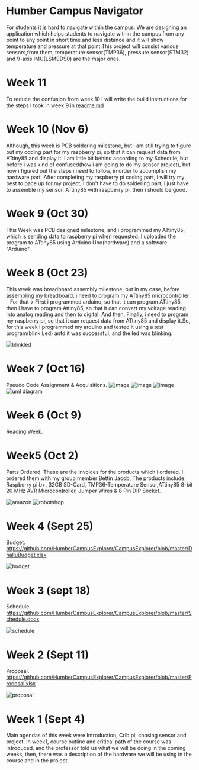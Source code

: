 # Humber Campus Navigator
For students it is hard to navigate within the campus. We are designing an application which helps students to navigate within the campus from any point to any point in short time and less distance and it will show temperature and pressure at that point.This project will consist various sensors,from them, temperature sensor(TMP36), pressure sensor(STM32) and 9-axis IMU(LSM9DS0) are the major ones.

# Week 11
To reduce the confusion from week 10 I will write the build instructions for the steps I took in week 9 in [readme.md](https://github.com/HumberCampusExplorer/CampusExplorer/blob/master/README.md)

# Week 10 (Nov 6)
Although, this week is PCB soldering milestone, but i am still trying to figure out my coding part for my raspberry pi, so that it can request data from ATtiny85 and display it. I am little bit behind according to my Schedule, but before i was kind of confused(how i am going to do my sensor project), but now i figured out the steps i need to follow, in order to accomplish my hardware part, After completing my raspberry pi coding part, i will try my best to pace up for my project, I don't have to do soldering part, i just have to assemble my sensor, ATtiny85 with raspberry pi, then i should be good. 

# Week 9 (Oct 30)
This Week was PCB designed milestone, and i programmed my ATtiny85, which is sending data to raspberry pi when requested. I uploaded the program to ATtiny85 using Arduino Uno(hardware) and a software "Arduino". 

# Week 8 (Oct 23)
This week was breadboard assembly milestone, but in my case, before assembling my breadboard, i need to program my ATtiny85 microcontroller - For that-> First i programmed arduino, so that it can program ATtiny85, then i have to program Attiny85, so that it can convert my voltage reading into analog reading and then to digital. And then, Finally, i need to program my raspberry pi, so that it can request data from ATtiny85 and display it.So, for this week i programmed my arduino and tested it using a test program(blink Led) anfd it was successful, and the led was blinking.

![blinkled](https://user-images.githubusercontent.com/43186746/48095922-f3dd6a00-e1e3-11e8-8093-7cb11453cb22.jpeg)

# Week 7 (Oct 16)
Pseudo Code Assignment & Acquisitions.
![image](https://user-images.githubusercontent.com/43186746/48097742-b7603d00-e1e8-11e8-8829-0c6aca0ae9b1.png)
![image](https://user-images.githubusercontent.com/43186746/48097543-3608aa80-e1e8-11e8-91e9-c68e68bd67a2.png)
![image](https://user-images.githubusercontent.com/43186746/48097564-43be3000-e1e8-11e8-8647-91e5a5893f2d.png)
![uml diagram](https://user-images.githubusercontent.com/43186746/47382346-18a7ec80-d6d0-11e8-9234-cf99b2376885.PNG)

# Week 6 (Oct 9)
Reading Week.

# Week5 (Oct 2)
Parts Ordered.
These are the invoices for the products which i ordered. I ordered them with my group member Bettin Jacob, The products include: Raspberry pi b+, 32GB SD-Card, TMP36-Temperature Sensor,ATtiny85 8-bit 20 MHz AVR Microcontroller, Jumper Wires & 8 Pin DIP Socket.

![amazon](https://user-images.githubusercontent.com/43186746/47382069-6ff98d00-d6cf-11e8-9d06-b1229dcff945.png)
![robotshop](https://user-images.githubusercontent.com/43186746/47382076-7425aa80-d6cf-11e8-9528-d910223162a2.png) 

# Week 4 (Sept 25)
Budget.
https://github.com/HumberCampusExplorer/CampusExplorer/blob/master/DhalluBudget.xlsx

![budget](https://user-images.githubusercontent.com/43186746/47381158-45a6d000-d6cd-11e8-8b83-cc5276efb558.PNG)

# Week 3 (sept 18)
Schedule.
https://github.com/HumberCampusExplorer/CampusExplorer/blob/master/Schedule.docx

![schedule](https://user-images.githubusercontent.com/43186746/47381544-468c3180-d6ce-11e8-9cdc-4192aad52ea7.PNG)

# Week 2 (Sept 11)
Proposal.
https://github.com/HumberCampusExplorer/CampusExplorer/blob/master/Proposal.xlsx

![proposal](https://user-images.githubusercontent.com/43186746/47381229-7b4bb900-d6cd-11e8-87fd-4e33a69ab027.PNG)

# Week 1 (Sept 4)
Main agendas of this week were Introduction, Crib pi, chosing sensor and project.
In week1, course outline and critical path of the course was introduced, and the professor told us what we will be doing in the coming weeks, then, there was a description of the hardware we will be using in the course and in the project.   

